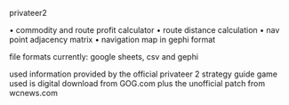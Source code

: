 privateer2 

• commodity and route profit calculator
• route distance calculation
• nav point adjacency matrix
• navigation map in gephi format

file formats currently: google sheets, csv and gephi

used information provided by the official privateer 2 strategy guide
game used is digital download from GOG.com plus the unofficial patch from wcnews.com
